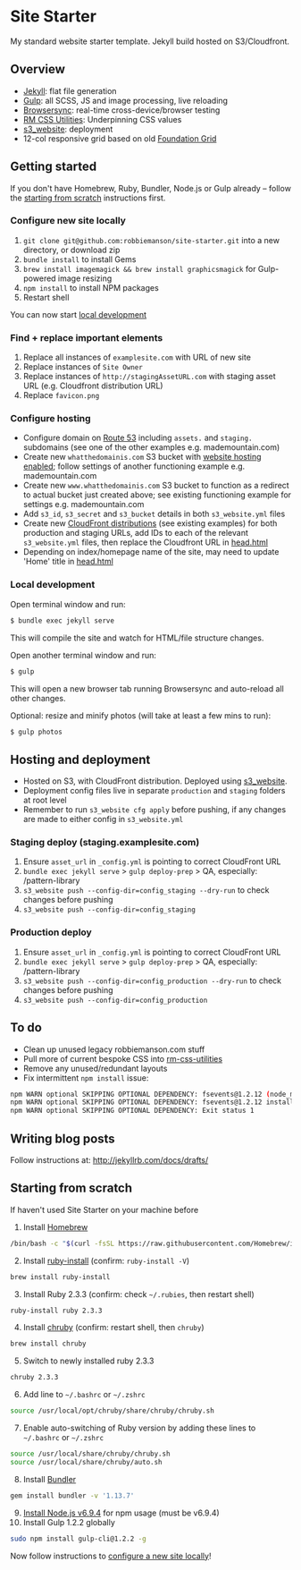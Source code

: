 # Site Starter

My standard website starter template. Jekyll build hosted on S3/Cloudfront.

## Overview
* [Jekyll](https://jekyllrb.com/): flat file generation
* [Gulp](https://gulpjs.com/): all SCSS, JS and image processing, live reloading
* [Browsersync](https://www.browsersync.io/): real-time cross-device/browser testing
* [RM CSS Utilities](https://github.com/robbiemanson/rm-css-utilities): Underpinning CSS values
* [s3_website](https://github.com/laurilehmijoki/s3_website): deployment
* 12-col responsive grid based on old [Foundation Grid](http://foundation.zurb.com/grid.html)

## Getting started

If you don't have Homebrew, Ruby, Bundler, Node.js or Gulp already – follow the [starting from scratch](#starting-from-scratch) instructions first.

### Configure new site locally
1. `git clone git@github.com:robbiemanson/site-starter.git` into a new directory, or download zip
2. `bundle install` to install Gems
3. `brew install imagemagick && brew install graphicsmagick` for Gulp-powered image resizing
4. `npm install` to install NPM packages
5. Restart shell

You can now start [local development](#local-development)

### Find + replace important elements

1. Replace all instances of `examplesite.com` with URL of new site
2. Replace instances of `Site Owner`
3. Replace instances of `http://stagingAssetURL.com` with staging asset URL (e.g. Cloudfront distribution URL)
4. Replace `favicon.png`

### Configure hosting
* Configure domain on [Route 53](https://console.aws.amazon.com/route53) including `assets.` and `staging.` subdomains (see one of the other examples e.g. mademountain.com)
* Create new `whatthedomainis.com` S3 bucket with [website hosting enabled](https://docs.aws.amazon.com/AmazonS3/latest/dev/EnableWebsiteHosting.html); follow settings of another functioning example e.g. mademountain.com
* Create new `www.whatthedomainis.com` S3 bucket to function as a redirect to actual bucket just created above; see existing functioning example for settings e.g. mademountain.com
* Add `s3_id`, `s3_secret` and `s3_bucket` details in both `s3_website.yml` files
* Create new [CloudFront distributions](https://console.aws.amazon.com/cloudfront/) (see existing examples) for both production and staging URLs, add IDs to each of the relevant `s3_website.yml` files, then replace the Cloudfront URL in [head.html](https://github.com/robbiemanson/site-starter/blob/master/_includes/head.html)
* Depending on index/homepage name of the site, may need to update 'Home' title in [head.html](https://github.com/robbiemanson/site-starter/blob/master/_includes/head.html)

### Local development
Open terminal window and run:
```bash
$ bundle exec jekyll serve
```

This will compile the site and watch for HTML/file structure changes.

Open another terminal window and run:
```bash
$ gulp
```

This will open a new browser tab running Browsersync and auto-reload all other changes.  

Optional: resize and minify photos (will take at least a few mins to run):
```bash
$ gulp photos
```

## Hosting and deployment
* Hosted on S3, with CloudFront distribution. Deployed using [s3_website](https://github.com/laurilehmijoki/s3_website).
* Deployment config files live in separate `production` and `staging` folders at root level
* Remember to run `s3_website cfg apply` before pushing, if any changes are made to either config in `s3_website.yml`

### Staging deploy (staging.examplesite.com)
1. Ensure `asset_url` in `_config.yml` is pointing to correct CloudFront URL
2. `bundle exec jekyll serve` > `gulp deploy-prep` > QA, especially: /pattern-library
3. `s3_website push --config-dir=config_staging --dry-run` to check changes before pushing
4. `s3_website push --config-dir=config_staging`

### Production deploy
1. Ensure `asset_url` in `_config.yml` is pointing to correct CloudFront URL
2. `bundle exec jekyll serve` > `gulp deploy-prep` > QA, especially: /pattern-library
3. `s3_website push --config-dir=config_production --dry-run` to check changes before pushing
4. `s3_website push --config-dir=config_production`

## To do
* Clean up unused legacy robbiemanson.com stuff
* Pull more of current bespoke CSS into [rm-css-utilities](https://github.com/robbiemanson/rm-css-utilities)
* Remove any unused/redundant layouts
* Fix intermittent `npm install` issue:
```bash
npm WARN optional SKIPPING OPTIONAL DEPENDENCY: fsevents@1.2.12 (node_modules/fsevents):
npm WARN optional SKIPPING OPTIONAL DEPENDENCY: fsevents@1.2.12 install: `node-gyp rebuild`
npm WARN optional SKIPPING OPTIONAL DEPENDENCY: Exit status 1
```

## Writing blog posts
Follow instructions at: http://jekyllrb.com/docs/drafts/

## Starting from scratch

If haven't used Site Starter on your machine before

1. Install [Homebrew](https://brew.sh/)
```bash
/bin/bash -c "$(curl -fsSL https://raw.githubusercontent.com/Homebrew/install/master/install.sh)"
```
2. Install [ruby-install](https://github.com/postmodern/ruby-install) (confirm: `ruby-install -V`)
```bash
brew install ruby-install
```
3. Install Ruby 2.3.3 (confirm: check `~/.rubies`, then restart shell)
```bash
ruby-install ruby 2.3.3
```
4. Install [chruby](https://github.com/postmodern/chruby) (confirm: restart shell, then `chruby`)
```bash
brew install chruby
```
5. Switch to newly installed ruby 2.3.3
```bash
chruby 2.3.3
```
6. Add line to `~/.bashrc` or `~/.zshrc`
```bash
source /usr/local/opt/chruby/share/chruby/chruby.sh
```
7. Enable auto-switching of Ruby version by adding these lines to `~/.bashrc` or `~/.zshrc`
```bash
source /usr/local/share/chruby/chruby.sh
source /usr/local/share/chruby/auto.sh
```
8. Install [Bundler](https://bundler.io/)
```bash
gem install bundler -v '1.13.7'
```
9. [Install Node.js v6.9.4](https://nodejs.org/download/release/v6.9.4/node-v6.9.4.pkg) for npm usage (must be v6.9.4)
10. Install Gulp 1.2.2 globally
```bash
sudo npm install gulp-cli@1.2.2 -g
```

Now follow instructions to [configure a new site locally](#configure-new-site-locally)!
